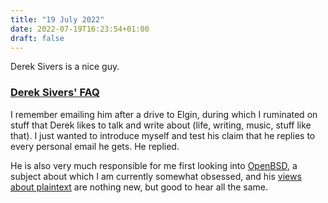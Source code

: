 ```yaml
---
title: "19 July 2022"
date: 2022-07-19T16:23:54+01:00
draft: false
---
```


Derek Sivers is a nice guy.

<!--more-->

### [Derek Sivers' FAQ](https://sive.rs/faq)

I remember emailing him after a drive to Elgin, during which I ruminated on stuff that Derek likes to talk and write about (life, writing, music, stuff like that). I just wanted to introduce myself and test his claim that he replies to every personal email he gets. He replied.

He is also very much responsible for me first looking into [OpenBSD](https://sive.rs/openbsd), a subject about which I am currently somewhat obsessed, and his [views about plaintext](https://sive.rs/plaintext) are nothing new, but good to hear all the same.
